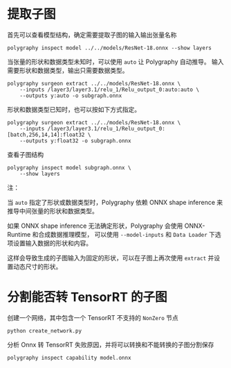 
# 提取子图

首先可以查看模型结构，确定需要提取子图的输入输出张量名称
```shell
polygraphy inspect model ../../models/ResNet-18.onnx --show layers
```

当张量的形状和数据类型未知时，可以使用 `auto` 让 Polygraphy 自动推导。
输入需要形状和数据类型，输出只需要数据类型。
```shell
polygraphy surgeon extract ../../models/ResNet-18.onnx \
    --inputs /layer3/layer3.1/relu_1/Relu_output_0:auto:auto \
    --outputs y:auto -o subgraph.onnx
```
形状和数据类型已知时，也可以按如下方式指定。
```shell
polygraphy surgeon extract ../../models/ResNet-18.onnx \
    --inputs /layer3/layer3.1/relu_1/Relu_output_0:[batch,256,14,14]:float32 \
    --outputs y:float32 -o subgraph.onnx
```
查看子图结构
```shell
polygraphy inspect model subgraph.onnx \
    --show layers
```

注：

当 `auto` 指定了形状或数据类型时，Polygraphy 依赖 ONNX shape inference 来推导中间张量的形状和数据类型。

如果 ONNX shape inference 无法确定形状，Polygraphy 会使用 ONNX-Runtime 和合成数据推理模型，
可以使用 `--model-inputs` 和 `Data Loader` 下选项设置输入数据的形状和内容。

这样会导致生成的子图输入为固定的形状，可以在子图上再次使用 `extract` 并设置动态尺寸的形状。


# 分割能否转 TensorRT 的子图
创建一个网络，其中包含一个 TensorRT 不支持的 `NonZero` 节点
```shell
python create_network.py
```
分析 Onnx 转 TensorRT 失败原因，并将可以转换和不能转换的子图分割保存
```shell
polygraphy inspect capability model.onnx
```
